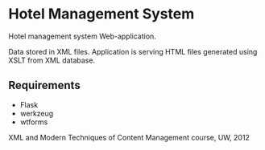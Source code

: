 Hotel Management System
=======================

Hotel management system Web-application.

Data stored in XML files. Application is serving HTML files generated using XSLT from XML database. 

## Requirements
  - Flask
  - werkzeug
  - wtforms
  
XML and Modern Techniques of Content Management course, UW, 2012